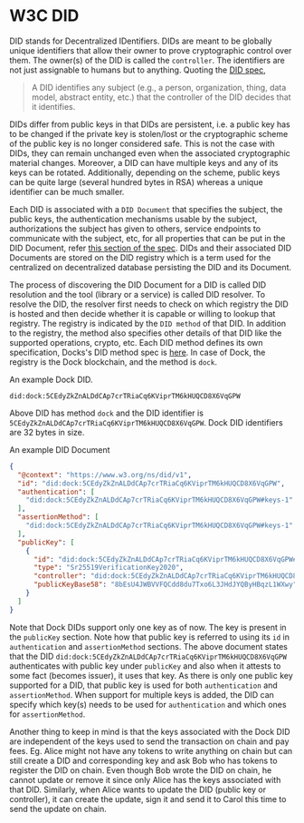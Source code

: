 # W3C DID

DID stands for Decentralized IDentifiers. DIDs are meant to be globally unique identifiers that allow their owner to
prove cryptographic control over them. The owner(s) of the DID is called the `controller`. The identifiers are not just assignable
to humans but to anything. Quoting the [DID spec](https://www.w3.org/TR/did-core/),

> A DID identifies any subject (e.g., a person, organization, thing, data model, abstract entity, etc.) that the controller
> of the DID decides that it identifies.

DIDs differ from public keys in that DIDs are persistent, i.e. a public key has to be changed if the private key is stolen/lost
or the cryptographic scheme of the public key is no longer considered safe. This is not the case with DIDs, they can remain
unchanged even when the associated cryptographic material changes. Moreover, a DID can have multiple keys and any of its
keys can be rotated. Additionally, depending on the scheme, public keys can be quite large (several hundred bytes in RSA)
whereas a unique identifier can be much smaller.

Each DID is associated with a `DID Document` that specifies the subject, the public keys, the authentication mechanisms usable
by the subject, authorizations the subject has given to others, service endpoints to communicate with the subject, etc,
for all properties that can be put in the DID Document, refer [this section of the spec](https://www.w3.org/TR/did-core/#core-properties).
DIDs and their associated DID Documents are stored on the DID registry which is a term used for the centralized on decentralized
database persisting the DID and its Document.

The process of discovering the DID Document for a DID is called DID resolution and the tool (library or a service) is called DID
resolver. To resolve the DID, the resolver first needs to check on which registry the DID is hosted and then decide whether it
is capable or willing to lookup that registry. The registry is indicated by the `DID method` of that DID. In addition to the
registry, the method also specifies other details of that DID like the supported operations, crypto, etc. Each DID method
defines its own specification, Docks's DID method spec is [here](https://github.com/docknetwork/dock-did-driver/blob/master/Dock%20DID%20method%20specification.md).
In case of Dock, the registry is the Dock blockchain, and the method is `dock`.

An example Dock DID.
```
did:dock:5CEdyZkZnALDdCAp7crTRiaCq6KViprTM6kHUQCD8X6VqGPW
```
Above DID has method `dock` and the DID identifier is `5CEdyZkZnALDdCAp7crTRiaCq6KViprTM6kHUQCD8X6VqGPW`. Dock DID identifiers
are 32 bytes in size.

An example DID Document
```json
{
  "@context": "https://www.w3.org/ns/did/v1",
  "id": "did:dock:5CEdyZkZnALDdCAp7crTRiaCq6KViprTM6kHUQCD8X6VqGPW",
  "authentication": [
    "did:dock:5CEdyZkZnALDdCAp7crTRiaCq6KViprTM6kHUQCD8X6VqGPW#keys-1"
  ],
  "assertionMethod": [
    "did:dock:5CEdyZkZnALDdCAp7crTRiaCq6KViprTM6kHUQCD8X6VqGPW#keys-1"
  ],
  "publicKey": [
    {
      "id": "did:dock:5CEdyZkZnALDdCAp7crTRiaCq6KViprTM6kHUQCD8X6VqGPW#keys-1",
      "type": "Sr25519VerificationKey2020",
      "controller": "did:dock:5CEdyZkZnALDdCAp7crTRiaCq6KViprTM6kHUQCD8X6VqGPW",
      "publicKeyBase58": "8bEsU4JWBVVFQCdd8du7Txo6L3JHdJYQByHBqzL1WXwy"
    }
  ]
}
```
Note that Dock DIDs support only one key as of now. The key is present in the `publicKey` section. Note how that public key
is referred to using its `id` in `authentication` and `assertionMethod` sections. The above document states that the DID
`did:dock:5CEdyZkZnALDdCAp7crTRiaCq6KViprTM6kHUQCD8X6VqGPW` authenticates with public key under `publicKey` and also when
it attests to some fact (becomes issuer), it uses that key. As there is only one public key supported for a DID, that
public key is used for both `authentication` and `assertionMethod`. When support for multiple keys is added, the DID can
specify which key(s) needs to be used for `authentication` and which ones for `assertionMethod`.

Another thing to keep in mind is that the keys associated with the Dock DID are independent of the keys used to send the
transaction on chain and pay fees. Eg. Alice might not have any tokens to write anything on chain but can still create a
DID and corresponding key and ask Bob who has tokens to register the DID on chain. Even though Bob wrote the DID on chain,
he cannot update or remove it since only Alice has the keys associated with that DID. Similarly, when Alice wants to update
the DID (public key or controller), it can create the update, sign it and send it to Carol this time to send the update on
chain.
